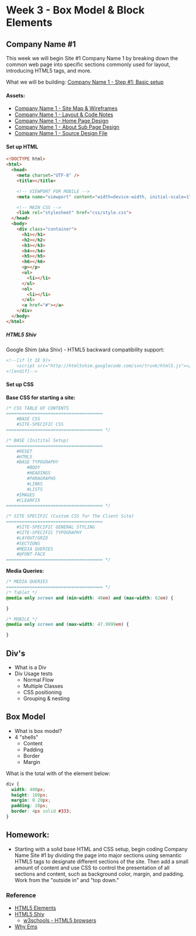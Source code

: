 # Week 3 - Box Model & Block Elements

## Company Name #1
This week we will begin Site #1 Company Name 1 by breaking down the common web page into specific sections commonly used for layout, introducing HTML5 tags, and more.

What we will be building: [Company Name 1 - Step #1: Basic setup](http://emmanuelpilande.com/art128/companyname1-step1/)

#### Assets:
- [Company Name 1 - Site Map & Wireframes](assets/CompanyName1-sitemap-wireframes.pdf)
- [Company Name 1 - Layout & Code Notes](assets/CompanyName1-notes.pdf)
- [Company Name 1 - Home Page Design](assets/CompanyName1-Design-home.jpg)
- [Company Name 1 - About Sub Page Design](assets/CompanyName1-Design-about.jpg)
- [Company Name 1 - Source Design File](assets/CompanyName1_Design.psd)


#### Set up HTML

```html
<!DOCTYPE html>
<html>
  <head>
    <meta charset="UTF-8" />
    <title></title>

    <!-- VIEWPORT FOR MOBILE -->
    <meta name="viewport" content="width=device-width, initial-scale=1">

    <!-- MAIN CSS -->
    <link rel="stylesheet" href="css/style.css">
  </head>
  <body>
    <div class="container">
      <h1></h1>
      <h2></h2>
      <h3></h3>
      <h4></h4>
      <h5></h5>
      <h6></h6>
      <p></p>
      <ul>
        <li></li>
      </ul>
      <ol>
        <li></li>
      </ol>
      <a href="#"></a>
    </div>
  </body>
</html>
```

##### HTML5 Shiv
Google Shim (aka Shiv) - HTML5 backward compatibility support:

```html
<!--[if lt IE 9]>
    <script src="http://html5shim.googlecode.com/svn/trunk/html5.js"></script>
<![endif]-->
```


#### Set up CSS
**Base CSS for starting a site:**

```css
/* CSS TABLE OF CONTENTS
=====================================
	#BASE CSS
	#SITE-SPECIFIC CSS
===================================== */

/* BASE (Initital Setup)
=====================================
	#RESET
	#HTML5
	#BASE TYPOGRAPHY
		#BODY
		#HEADINGS
		#PARAGRAPHS
		#LINKS
		#LISTS
	#IMAGES
	#CLEARFIX
===================================== */

/* SITE SPECIFIC (Custom CSS for The Client Site)
=====================================
	#SITE-SPECIFIC GENERAL STYLING
	#SITE-SPECIFIC TYPOGRAPHY
	#LAYOUT/GRID
	#SECTIONS
	#MEDIA QUERIES
	#@FONT-FACE
===================================== */
```

**Media Queries:**

```css
/* MEDIA QUERIES
===================================== */
/* Tablet */
@media only screen and (min-width: 48em) and (max-width: 62em) {

}

/* MOBILE */
@media only screen and (max-width: 47.9999em) {

}
```


## Div's
- What is a Div
- Div Usage tests
  + Normal Flow
  + Multiple Classes
  + CSS positioning
  + Grouping & nesting

## Box Model
- What is box model?
- 4 "shells"
  + Content
  + Padding
  + Border
  + Margin

What is the total with of the element below:
```css
div {
  width: 400px;
  height: 100px;
  margin: 0 20px;
  padding: 20px;
  border: 4px solid #333;
}
```


## Homework:
- Starting with a solid base HTML and CSS setup, begin coding Company Name Site #1 by dividing the page into major sections using semantic HTML5 tags to designate different sections of the site. Then add a small amount of content and use CSS to control the presentation of all sections and content, such as background color, margin, and padding. Work from the "outside in" and "top down."


### Reference
- [HTML5 Elements](http://www.w3schools.com/html/html5_new_elements.asp)
- [HTML5 Shiv](https://github.com/aFarkas/html5shiv)
  + [w3schools - HTML5 browsers](http://www.w3schools.com/html/html5_browsers.asp)
- [Why Ems](https://css-tricks.com/why-ems/)
